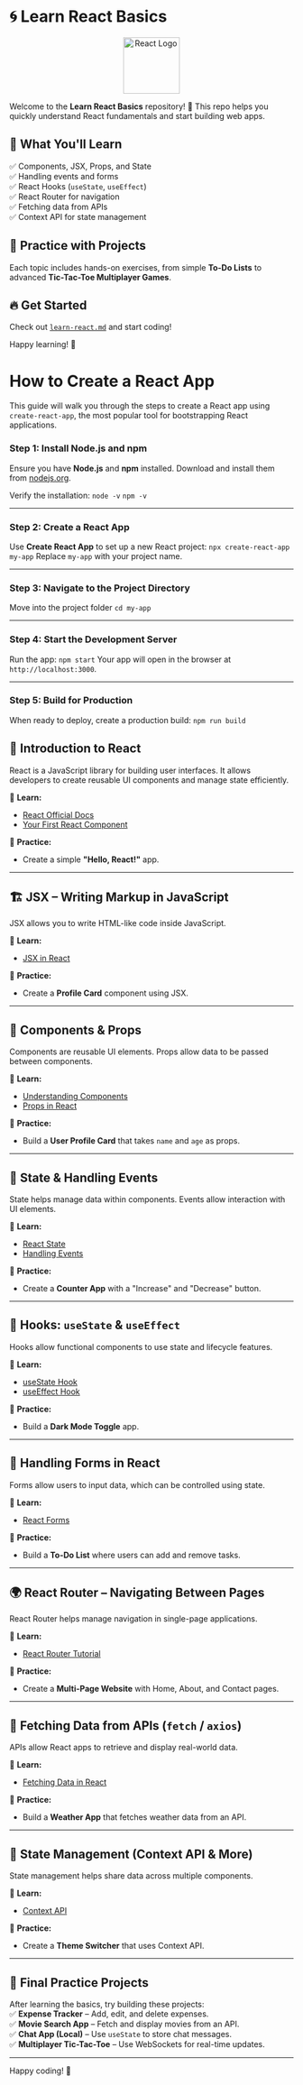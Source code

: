 # 🌀 Learn React Basics  

<p align="center">
  <img src="https://upload.wikimedia.org/wikipedia/commons/a/a7/React-icon.svg" width="100" alt="React Logo">
</p>

Welcome to the **Learn React Basics** repository! 🚀 This repo helps you quickly understand React fundamentals and start building web apps.  

## 📌 What You'll Learn  
✅ Components, JSX, Props, and State  
✅ Handling events and forms  
✅ React Hooks (`useState`, `useEffect`)  
✅ React Router for navigation  
✅ Fetching data from APIs  
✅ Context API for state management  

## 🎯 Practice with Projects  
Each topic includes hands-on exercises, from simple **To-Do Lists** to advanced **Tic-Tac-Toe Multiplayer Games**.  

## 🔥 Get Started  
Check out [`learn-react.md`](./learn-react.md) and start coding!  

Happy learning! 🎉

# How to Create a React App

This guide will walk you through the steps to create a React app using ```create-react-app```, the most popular tool for bootstrapping React applications.

### **Step 1: Install Node.js and npm**
Ensure you have **Node.js** and **npm** installed. Download and install them from [nodejs.org](https://nodejs.org/).

Verify the installation:
```node -v```
```npm -v```

---

### **Step 2: Create a React App**
Use **Create React App** to set up a new React project:
```npx create-react-app my-app```
Replace `my-app` with your project name.

---

### **Step 3: Navigate to the Project Directory**
Move into the project folder
```cd my-app```

---

### **Step 4: Start the Development Server**
Run the app:
```npm start```
Your app will open in the browser at `http://localhost:3000`.

---

### **Step 5: Build for Production**
When ready to deploy, create a production build:
```npm run build```

## 📌 Introduction to React  
React is a JavaScript library for building user interfaces. It allows developers to create reusable UI components and manage state efficiently.  

📖 **Learn:**  
- [React Official Docs](https://react.dev/learn)  
- [Your First React Component](https://react.dev/learn/your-first-component)  

🎯 **Practice:**  
- Create a simple **"Hello, React!"** app.  

---

## 🏗 JSX – Writing Markup in JavaScript  
JSX allows you to write HTML-like code inside JavaScript.  

📖 **Learn:**  
- [JSX in React](https://react.dev/learn/writing-markup-with-jsx)  

🎯 **Practice:**  
- Create a **Profile Card** component using JSX.  

---

## 🔹 Components & Props  
Components are reusable UI elements. Props allow data to be passed between components.  

📖 **Learn:**  
- [Understanding Components](https://react.dev/learn/your-first-component)  
- [Props in React](https://react.dev/learn/passing-props-to-a-component)  

🎯 **Practice:**  
- Build a **User Profile Card** that takes `name` and `age` as props.  

---

## 🔄 State & Handling Events  
State helps manage data within components. Events allow interaction with UI elements.  

📖 **Learn:**  
- [React State](https://react.dev/learn/state-a-components-memory)  
- [Handling Events](https://react.dev/learn/responding-to-events)  

🎯 **Practice:**  
- Create a **Counter App** with a "Increase" and "Decrease" button.  

---

## 🎣 Hooks: `useState` & `useEffect`  
Hooks allow functional components to use state and lifecycle features.  

📖 **Learn:**  
- [useState Hook](https://react.dev/reference/react/useState)  
- [useEffect Hook](https://react.dev/reference/react/useEffect)  

🎯 **Practice:**  
- Build a **Dark Mode Toggle** app.  

---

## 📝 Handling Forms in React  
Forms allow users to input data, which can be controlled using state.  

📖 **Learn:**  
- [React Forms](https://react.dev/learn/sharing-state-between-components)  

🎯 **Practice:**  
- Build a **To-Do List** where users can add and remove tasks.  

---

## 🌍 React Router – Navigating Between Pages  
React Router helps manage navigation in single-page applications.  

📖 **Learn:**  
- [React Router Tutorial](https://reactrouter.com/en/main/start/tutorial)  

🎯 **Practice:**  
- Create a **Multi-Page Website** with Home, About, and Contact pages.  

---

## 🔗 Fetching Data from APIs (`fetch` / `axios`)  
APIs allow React apps to retrieve and display real-world data.  

📖 **Learn:**  
- [Fetching Data in React](https://react.dev/learn/you-might-not-need-an-effect)  

🎯 **Practice:**  
- Build a **Weather App** that fetches weather data from an API.  

---

## 🔄 State Management (Context API & More)  
State management helps share data across multiple components.  

📖 **Learn:**  
- [Context API](https://react.dev/reference/react/createContext)  

🎯 **Practice:**  
- Create a **Theme Switcher** that uses Context API.  

---

## 🎯 Final Practice Projects  
After learning the basics, try building these projects:  
✅ **Expense Tracker** – Add, edit, and delete expenses.  
✅ **Movie Search App** – Fetch and display movies from an API.  
✅ **Chat App (Local)** – Use `useState` to store chat messages.  
✅ **Multiplayer Tic-Tac-Toe** – Use WebSockets for real-time updates.  

---

Happy coding! 🚀
